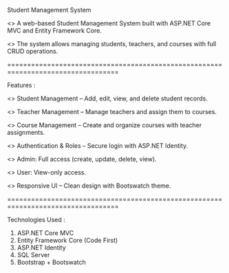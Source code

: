 Student Management System

<> A web-based Student Management System built with ASP.NET Core MVC and Entity Framework Core.

<> The system allows managing students, teachers, and courses with full CRUD operations.

==================================================================================

Features :

<> Student Management – Add, edit, view, and delete student records.

<> Teacher Management – Manage teachers and assign them to courses.

<> Course Management – Create and organize courses with teacher assignments.

<> Authentication & Roles – Secure login with ASP.NET Identity.

<> Admin: Full access (create, update, delete, view).

<> User: View-only access.

<> Responsive UI – Clean design with Bootswatch theme.

==================================================================================

Technologies Used :
1. ASP.NET Core MVC
2. Entity Framework Core (Code First)
3. ASP.NET Identity
4. SQL Server
5. Bootstrap + Bootswatch

